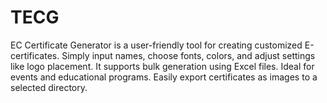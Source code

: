 # TECG
EC Certificate Generator is a user-friendly tool for creating customized E-certificates. Simply input names, choose fonts, colors, and adjust settings like logo placement. It supports bulk generation using Excel files. Ideal for events and educational programs. Easily export certificates as images to a selected directory.
